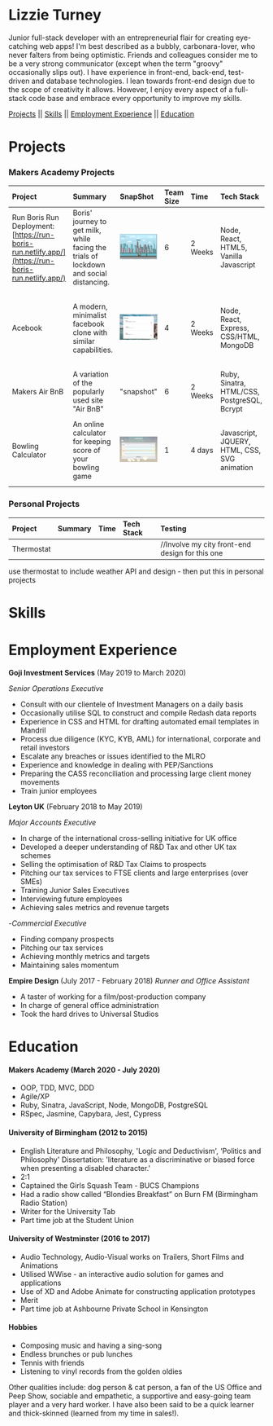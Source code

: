 # Lizzie Turney


Junior full-stack developer with an entrepreneurial flair for creating eye-catching web apps! I'm best described as a bubbly, carbonara-lover, who never falters from being optimistic. Friends and colleagues consider me to be a very strong communicator (except when the term "groovy" occasionally slips out). I have experience in front-end, back-end, test-driven and database technologies. I lean towards front-end design due to the scope of creativity it allows. However, I enjoy every aspect of a full-stack code base and embrace every opportunity to improve my skills.

[Projects](#-projects) || [Skills](#-skills) || [Employment Experience](#-employment-experience) || [Education](#-education)


# Projects

### Makers Academy Projects ###
|Project|Summary|SnapShot|Team Size|Time|Tech Stack|Testing|Personal Highlights|
|:---|:---|:---|:---|:---|:---|:---|:---|
|Run Boris Run Deployment: [https://run-boris-run.netlify.app/](https://run-boris-run.netlify.app/) | Boris' journey to get milk, while facing the trials of lockdown and social distancing.|<img src="./run_boris_run.png" width="100" height="50" /> |6|2 Weeks|Node, React, HTML5, Vanilla Javascript|Jasmine|Thought of this fun idea a while ago, and bringing it to life was a whirlwind of creativity!|
|Acebook| A modern, minimalist facebook clone with similar capabilities.| <img src="./acebook.png" width="100" height="50" />|4|2 Weeks|Node, React, Express, CSS/HTML, MongoDB| Cypress, Jest | Learning the popular javascript framework, Node, within 2 weeks & being part of a fabulous team.|
|Makers Air BnB| A variation of the popularly used site "Air BnB"|"snapshot"|6|2 Weeks|Ruby, Sinatra, HTML/CSS, PostgreSQL, Bcrypt |RSpec, Capybara, SimpleCov(formatting)| Developing and solidifying my Ruby skills|
|Bowling Calculator| An online calculator for keeping score of your bowling game|<img src="./bowling_calculator.png" width="100" height="50" />  |1|4 days|Javascript, JQUERY, HTML, CSS, SVG animation|Jasmine|Loved experimenting with visuals and animation, especially SVG and JQUERY|

### Personal Projects ###

|Project|Summary|Time|Tech Stack|Testing|
|:---|:---|:---|:---|:---|
|Thermostat| | | |//Involve my city front-end design for this one|

 use thermostat to include weather API and design - then put this in personal projects


# Skills

# Employment Experience

**Goji Investment Services** (May 2019 to March 2020)  

*Senior Operations Executive*  
- Consult with our clientele of Investment Managers on a daily basis
- Occasionally utilise SQL to construct  and compile Redash data reports
- Experience in CSS and HTML for drafting automated email templates in Mandril
- Process due diligence (KYC, KYB, AML) for international, corporate and retail investors
- Escalate any breaches or issues identified to the MLRO
- Experience and knowledge in dealing with PEP/Sanctions
- Preparing the CASS reconciliation and processing large client money movements
- Train junior employees

**Leyton UK** (February 2018 to May 2019)   

*Major Accounts Executive*
- In charge of the international cross-selling initiative for UK office
- Developed a deeper understanding of R&D Tax and other UK tax schemes
- Selling the optimisation of R&D Tax Claims to prospects
- Pitching our tax services to FTSE clients and large enterprises (over SMEs)
- Training Junior Sales Executives
- Interviewing future employees
- Achieving sales metrics and revenue targets

-*Commercial Executive*
- Finding company prospects
- Pitching our tax services
- Achieving monthly metrics and targets
- Maintaining sales momentum

**Empire Design** (July 2017 - February 2018)
*Runner and Office Assistant*
- A taster of working for a film/post-production company
- In charge of general office administration
- Took the hard drives to Universal Studios

# Education

#### Makers Academy (March 2020 - July 2020)

- OOP, TDD, MVC, DDD
- Agile/XP
- Ruby, Sinatra, JavaScript, Node, MongoDB, PostgreSQL
- RSpec, Jasmine, Capybara, Jest, Cypress

#### University of Birmingham (2012 to 2015)

- English Literature and Philosophy, 'Logic and Deductivism',  ‘Politics and Philosophy'
Dissertation: 'literature as a discriminative or biased force when presenting a disabled character.'
- 2:1
- Captained the Girls Squash Team - BUCS Champions
- Had a radio show called “Blondies Breakfast” on Burn FM (Birmingham Radio Station)
- Writer for the University Tab
- Part time job at the Student Union

#### University of Westminster (2016 to 2017)

- Audio Technology, Audio-Visual works on Trailers, Short Films and Animations
- Utilised WWise - an interactive audio solution for games and applications
- Use of XD and Adobe Animate for constructing application prototypes
- Merit
- Part time job at Ashbourne Private School in Kensington

#### Hobbies ####

- Composing music and having a sing-song
- Endless brunches or pub lunches
- Tennis with friends
- Listening to vinyl records from the golden oldies

Other qualities include: dog person & cat person, a fan of the US Office and Peep Show, sociable and empathetic, a supportive and easy-going team player and a very hard worker. I have also been said to be a quick learner and thick-skinned (learned from my time in sales!).
